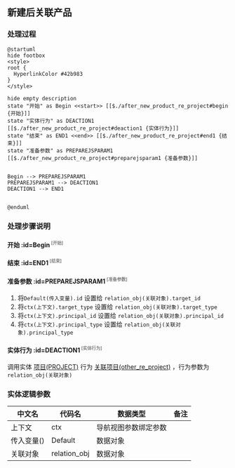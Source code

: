 ## 新建后关联产品 <!-- {docsify-ignore-all} -->

   

### 处理过程

```plantuml
@startuml
hide footbox
<style>
root {
  HyperlinkColor #42b983
}
</style>

hide empty description
state "开始" as Begin <<start>> [[$./after_new_product_re_project#begin {开始}]]
state "实体行为" as DEACTION1  [[$./after_new_product_re_project#deaction1 {实体行为}]]
state "结束" as END1 <<end>> [[$./after_new_product_re_project#end1 {结束}]]
state "准备参数" as PREPAREJSPARAM1  [[$./after_new_product_re_project#preparejsparam1 {准备参数}]]


Begin --> PREPAREJSPARAM1
PREPAREJSPARAM1 --> DEACTION1
DEACTION1 --> END1


@enduml
```


### 处理步骤说明

#### 开始 :id=Begin<sup class="footnote-symbol"> <font color=gray size=1>[开始]</font></sup>




#### 结束 :id=END1<sup class="footnote-symbol"> <font color=gray size=1>[结束]</font></sup>




#### 准备参数 :id=PREPAREJSPARAM1<sup class="footnote-symbol"> <font color=gray size=1>[准备参数]</font></sup>



1. 将`Default(传入变量).id` 设置给  `relation_obj(关联对象).target_id`
2. 将`ctx(上下文).target_type` 设置给  `relation_obj(关联对象).target_type`
3. 将`ctx(上下文).principal_id` 设置给  `relation_obj(关联对象).principal_id`
4. 将`ctx(上下文).principal_type` 设置给  `relation_obj(关联对象).principal_type`

#### 实体行为 :id=DEACTION1<sup class="footnote-symbol"> <font color=gray size=1>[实体行为]</font></sup>



调用实体 [项目(PROJECT)](module/ProjMgmt/project.md) 行为 [关联项目(other_re_project)](module/ProjMgmt/project#行为) ，行为参数为`relation_obj(关联对象)`



### 实体逻辑参数

|    中文名   |    代码名    |  数据类型      |备注 |
| --------| --------| --------  | --------   |
|上下文|ctx|导航视图参数绑定参数||
|传入变量(<i class="fa fa-check"/></i>)|Default|数据对象||
|关联对象|relation_obj|数据对象||

